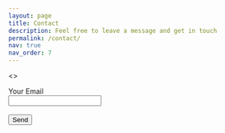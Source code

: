 ```yaml
---
layout: page
title: Contact
description: Feel free to leave a message and get in touch
permalink: /contact/
nav: true
nav_order: 7
---
```


<!-- <form accept-charset="UTF-8" action="https://formkeep.com/p/6e4c137f2c1d8d5afe29f5b2f4262daa?embedded=1" method="POST">
  <input type="email" name="email" placeholder="Your Email">
  <input type="text" name="name" placeholder="Your Name">
  <input type="hidden" name="utf8" value="✓">
  <button type="submit">Submit</button>
</form> -->

<!-- <div id="formkeep-embed" data-formkeep-url="https://formkeep.com/p/6e4c137f2c1d8d5afe29f5b2f4262daa?embedded=1"></div>

<script type="text/javascript" src="https://pym.nprapps.org/pym.v1.min.js"></script>
<script type="text/javascript" src="https://formkeep-production-herokuapp-com.global.ssl.fastly.net/formkeep-embed.js"></script> -->

<!-- Get notified when the form is submitted, add your own code below: -->


<!-- <script>
const formkeepEmbed = document.querySelector('#formkeep-embed')

formkeepEmbed.addEventListener('formkeep-embed:submitting', _event => {
  console.log('Submitting form...')
})

formkeepEmbed.addEventListener('formkeep-embed:submitted', _event => {
  console.log('Submitted form...')
})
</script> -->


<form action="https://formspree.io/panjwal1111@gmail.com" method="post">

<>

  <label for="email">Your Email</label><br />
  <input name="Email" id="email" type="email"><br /> <br />
  <button type="submit">Send</button>
</form>
